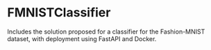 # FMNISTClassifier
Includes the solution proposed for a classifier for the Fashion-MNIST dataset, with deployment using FastAPI and Docker.
